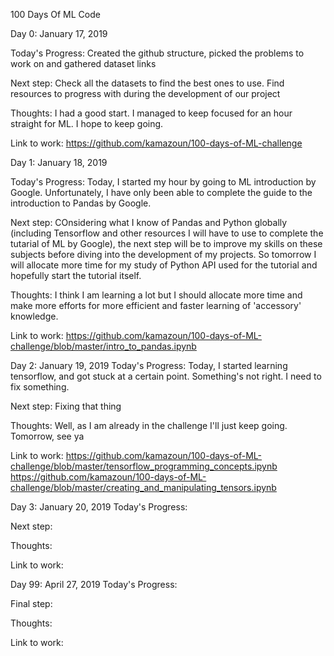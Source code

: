 100 Days Of ML Code


Day 0: January 17, 2019

Today's Progress: Created the github structure, picked the problems to work on and gathered dataset links

Next step: Check all the datasets to find the best ones to use. Find resources to progress with during the development of our project

Thoughts: I had a good start. I managed to keep focused for an hour straight for ML. I hope to keep going.

Link to work: https://github.com/kamazoun/100-days-of-ML-challenge




Day 1: January 18, 2019

Today's Progress: Today, I started my hour by going to ML introduction by Google. Unfortunately, I have only been able to complete the guide to the introduction to Pandas by Google.

Next step: COnsidering what I know of Pandas and Python globally (including Tensorflow and other resources I will have to use to complete the tutarial of ML by Google), the next step will be to improve my skills on these subjects before diving into the development of my projects. So tomorrow I will allocate more time for my study of Python API used for the tutorial and hopefully start the tutorial itself.

Thoughts: I think I am learning a lot but I should allocate more time and make more efforts for more efficient and faster learning of 'accessory' knowledge.

Link to work: https://github.com/kamazoun/100-days-of-ML-challenge/blob/master/intro_to_pandas.ipynb




Day 2: January 19, 2019
Today's Progress: Today, I started learning tensorflow, and got stuck at a certain point. Something's not right. I need to fix something.

Next step: Fixing that thing 

Thoughts: Well, as I am already in the challenge I'll just keep going. Tomorrow, see ya

Link to work: https://github.com/kamazoun/100-days-of-ML-challenge/blob/master/tensorflow_programming_concepts.ipynb  https://github.com/kamazoun/100-days-of-ML-challenge/blob/master/creating_and_manipulating_tensors.ipynb




Day 3: January 20, 2019
Today's Progress: 

Next step: 

Thoughts: 

Link to work: 




Day 99: April 27, 2019
Today's Progress: 

Final step: 

Thoughts: 

Link to work: 
